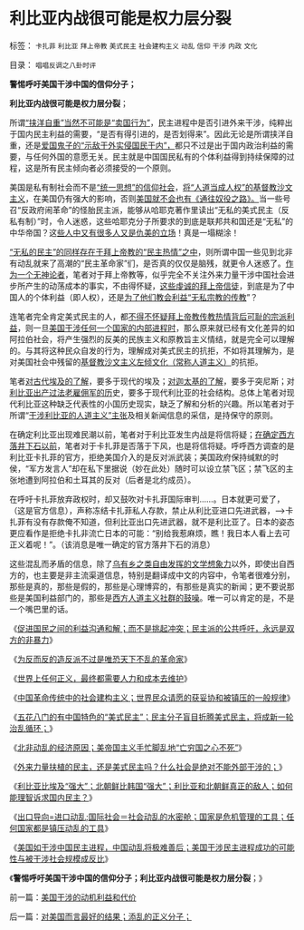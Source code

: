 # 利比亚内战很可能是权力层分裂

标签： `卡扎菲` `利比亚` `拜上帝教` `美式民主` `社会建构主义` `动乱` `信仰` `干涉` `内政` `文化` 

目录： `唱唱反调之八卦时评`

**警惕呼吁美国干涉中国的信仰分子；**

**利比亚内战很可能是权力层分裂**；

所谓[“挟洋自重”当然不可能是“卖国行为”](../../../2010/3/20/政治只是经济学中的一种组织要素.md)，民主进程中是否引进外来干涉，纯粹出于国内民主利益的需要，“是否有得引进的，是否划得来”。因此无论是所谓挟洋自重，还是[爱国鬼子的“示敌于外实侵国民于内”，](../../../2009/9/27/溜须拍马的爱国道德明星.md)都只不过是出于国内政治利益的需要，与任何外国的意愿无关。民主就是中国国民私有的个体利益得到持续保障的过程，这是所有民主倾向者必须接受的一个原则。



美国是私有制社会而不是[“统一思想”的信仰社会](../../../2009/9/27/溜须拍马的爱国道德明星.md)，[将“人道当成人权”的基督教沙文主义](../../../2011/2/1/什么是人权？人道主义？和维护法纪.md)，在美国仍有强大的影响，否则[美国就不会也有《通往奴役之路》。](../../../2010/12/28/美国的成功很可能是偶然事件.md)当一些号召“反政府闹革命”的怪胎民主派，能够从哈耶克著作里读出“无私的美式民主（反私有制）”时，令人迷惑，这些哈耶克分子所要求的到底是联邦共和国还是“无私”的中华帝国？这[些人中又有很多人又是仇美的立场](../../../2009/6/13/美帝国主义如果灭亡绝不是中国的福音.md)！真是一塌糊涂！

[“无私的民主”的同样存在于拜上帝教的“民主热情”之中](../../../2009/3/15/东西方民主：人性有私与无私之分歧.md)，则所谓中国一些见到北非有动乱就来了高潮的“民主革命家”们，是否真的仅仅是脑残，就更令人迷惑了。[作为一个无神论者](../../../2010/11/25/什么是实体？无神论是人类沟通合作的前提.md)，笔者对于拜上帝教等，似乎完全不关注外来力量干涉中国社会进步所产生的动荡成本的事实，不由得怀疑，[这些虔诚的拜上帝信徒](../../../2010/11/17/基督教与罗马帝国和解道路.md)，到底是为了中国人的个体利益（即人权），还是[为了他们教会利益“无私宗教的传教](../../../2010/11/13/宗教之善在于容纳他信之仁和中国特色的信仰.md)”？

连笔者完全肯定美式民主的人，都[不得不怀疑拜上帝教传教热情背后可耻的宗派利益](../../../2009/6/14/西教信仰人士不应以传教为目的参与中国政治生活.md)，则一旦[美国干涉任何一个国家的内部进程时](../../../2011/2/24/外来扶植的民主还是美式民主吗.md)，那么原来就已经有文化差异的如阿拉伯社会，将产生强烈的反美的民族主义和原教旨主义情结，就是完全可以理解的。与其将这种民众自发的行为，理解成对美式民主的抗拒，不如将其理解为，是对美国社会中残留的[基督教沙文主义左倾文化（常称人道主义）](../../../2011/1/19/“妖魔化美国”有全球“统一战线”.md)的抗拒。

笔者[对古代埃及的了解](../../../2010/5/24/古埃及的“曹魏”和司马昭，艳后和图坦卡蒙.md)，要多于现代的埃及；[对迦太基的了解](../../../2008/9/7/为什么统一地中海世界是罗马而不是迦太基.md)，要多于突尼斯；对[利比亚出产过法老雇佣军的历](../../../2010/5/25/古埃及八旗子弟最后的抵抗；落后就是要被灭绝的！.md)史，要多于现代利比亚的社会结构。总体上笔者对现代利比亚这种缺乏代表性的小国历史现实，缺乏了解和分析的兴趣。所以笔者对于所谓“[干涉利比亚的人道主义”主张](../../../2011/2/25/非洲动乱的逻辑和极端分子.md)及相关新闻信息的采信，是持保守的原则。

在确定利比亚出现难民潮以前，笔者对于利比亚发生内战是将信将疑；[在确定西方落井下石以前](../../../2010/11/30/孔庆东老师玩政治是举重若轻啊.md)，笔者对于卡扎菲是否落于下风，也是将信将疑。呼呼西方调查的是利比亚卡扎菲的官方，拒绝美国介入的是反对派武装；美国政府保持缄默的时侯，“军方发言人”却在私下里据说（妙在此处）随时可以设立禁飞区；禁飞区的主张地遭到阿拉伯和土耳其的反对（后者是北约成员）。

在呼吁卡扎菲放弃政权时，却又鼓吹对卡扎菲国际审判……。日本就更可爱了，（这是官方信息），声称冻结卡扎菲私人存款，禁止从利比亚进口先进武器，——>卡扎菲有没有存款俺不知道，但利比亚出口先进武器，就不是利比亚了。日本的姿态更应看作是拒绝卡扎非流亡日本的可能：“别给我惹麻烦，瞧！我日本人看上去可正义着呢！”。（该消息是唯一确定的官方落井下石的消息）

这些混乱而矛盾的信息，除了[乌有乡之类自由发挥的文学想象力](http://hi.baidu.com/darthchn/blog/item/ed4ad95838c09f232934f03c.html)以外，即使出自西方的，也主要是非主流渠道信息，特别是翻译成中文的内容中，令笔者很难分别，那些是真的，那些是假的，那些是心理博弈的，有那些是真实的新闻；更不要说那些是美国利益部门的，那些是[西方人道主义社群的鼓噪](../../../2011/2/1/人道主义如何构筑君权神授？.md)。唯一可以肯定的是，不是一个嘴巴里的话。

《[促进国民之间的利益沟通和解；而不是挑起冲突；民主派的公共呼吁，永远是双方的非暴力](../../../2011/2/26/呼吁和平！不要挑拨冲突！.md)》

《[为反而反的造反派不过是唯恐天下不乱的革命家](../../../2010/5/14/唯恐天下不乱的革命家.md)》

《[世界上任何正义，最终都需要人力和成本去维护](../../../2011/2/23/哲学制造沟通障碍，哲学制造冲突.md)》

《[中国革命传统中的社会建构主义；世界民众请愿的获妥协和被镇压的一般规律](../../../2011/2/22/中国传统文化愚昧的社会建构主义.md)》

《[五花八门的有中国特色的“美式民主”；民主分子盲目折腾美式民主，将成新一轮治乱循环；](../../../2011/2/23/知其然，所以然，何以然，以何然.md)》

《[北非动乱的经济原因；美帝国主义手忙脚乱地“亡穷国之心不死”](http://hi.baidu.com/darthchn/blog/item/d1a40e4495a6bd32cffca3e2.html)》

《[外来力量扶植的民主，还是美式民主吗？什么社会是绝对不能外部干涉的；](../../../2011/2/24/外来扶植的民主还是美式民主吗.md)》

《[利比亚比埃及“强大”；北朝鲜比韩国“强大”；利比亚和北朝鲜真正的敌人；如何能理智诉求国内民主？](../../../2011/2/24/那种人是北非国家的敌人？.md)》

《[出口导向=进口动乱;国际社会＝社会动乱的水密舱；国家是危机管理的工具；任何国家都是镇压动乱的工具](../../../2011/2/25/非洲动乱的逻辑和极端分子.md)》

《[美国如干涉中国民主进程，中国动乱将极难善后；美国干涉民主进程成功的可能性与被干涉社会规模成反比](../../../2011/3/8/美国干涉的动机利益和代价.md)》

《**警惕呼吁美国干涉中国的信仰分子；利比亚内战很可能是权力层分裂**；》



前一篇：[美国干涉的动机利益和代价](../../../2011/3/8/美国干涉的动机利益和代价.md)

后一篇：[对美国而言最好的结果；添乱的正义分子；](../../../2011/3/8/对美国而言最好的结果；添乱的正义分子；.md)